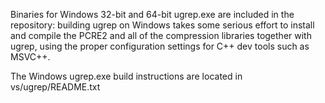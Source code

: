 Binaries for Windows 32-bit and 64-bit ugrep.exe are included in the
repository: building ugrep on Windows takes some serious effort to install and
compile the PCRE2 and all of the compression libraries together with ugrep,
using the proper configuration settings for C++ dev tools such as MSVC++.

The Windows ugrep.exe build instructions are located in vs/ugrep/README.txt
